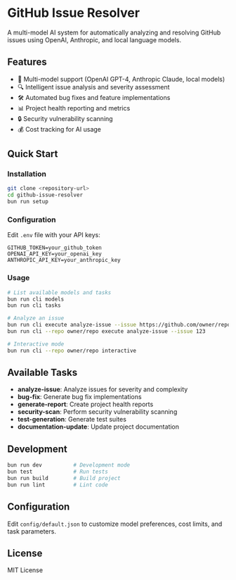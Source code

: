 # GitHub Issue Resolver

A multi-model AI system for automatically analyzing and resolving GitHub issues using OpenAI, Anthropic, and local language models.

## Features

- 🤖 Multi-model support (OpenAI GPT-4, Anthropic Claude, local models)
- 🔍 Intelligent issue analysis and severity assessment
- 🛠️ Automated bug fixes and feature implementations
- 📊 Project health reporting and metrics
- 🔒 Security vulnerability scanning
- 💰 Cost tracking for AI usage

## Quick Start

### Installation

```bash
git clone <repository-url>
cd github-issue-resolver
bun run setup
```

### Configuration

Edit `.env` file with your API keys:

```env
GITHUB_TOKEN=your_github_token
OPENAI_API_KEY=your_openai_key
ANTHROPIC_API_KEY=your_anthropic_key
```

### Usage

```bash
# List available models and tasks
bun run cli models
bun run cli tasks

# Analyze an issue
bun run cli execute analyze-issue --issue https://github.com/owner/repo/issues/123
bun run cli --repo owner/repo execute analyze-issue --issue 123

# Interactive mode
bun run cli --repo owner/repo interactive
```

## Available Tasks

- **analyze-issue**: Analyze issues for severity and complexity
- **bug-fix**: Generate bug fix implementations  
- **generate-report**: Create project health reports
- **security-scan**: Perform security vulnerability scanning
- **test-generation**: Generate test suites
- **documentation-update**: Update project documentation

## Development

```bash
bun run dev          # Development mode
bun test             # Run tests
bun run build        # Build project
bun run lint         # Lint code
```

## Configuration

Edit `config/default.json` to customize model preferences, cost limits, and task parameters.

## License

MIT License
